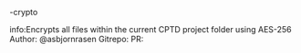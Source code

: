 -crypto

info:Encrypts all files within the current CPTD project folder using AES-256
Author: @asbjornrasen
Gitrepo:
PR:
